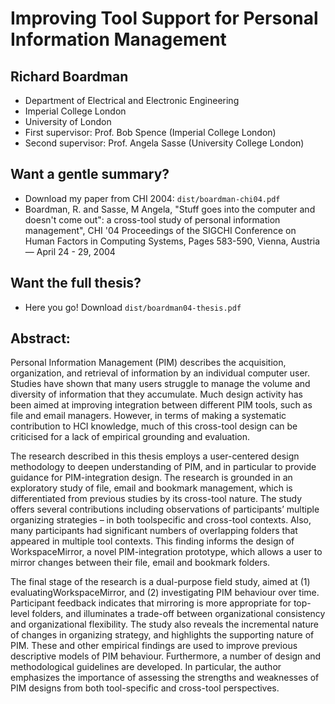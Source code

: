 # Improving Tool Support for Personal Information Management
## Richard Boardman

* Department of Electrical and Electronic Engineering
* Imperial College London
* University of London
* First supervisor: Prof. Bob Spence (Imperial College London)
* Second supervisor: Prof. Angela Sasse (University College London)

## Want a gentle summary?

* Download my paper from CHI 2004: `dist/boardman-chi04.pdf`
* Boardman, R. and Sasse, M Angela, "Stuff goes into the computer and doesn't come out": a cross-tool study of personal information management", CHI '04 Proceedings of the SIGCHI Conference on Human Factors in Computing Systems, Pages 583-590, Vienna, Austria — April 24 - 29, 2004

## Want the full thesis?

* Here you go! Download `dist/boardman04-thesis.pdf`

## Abstract:

Personal Information Management (PIM) describes the acquisition, organization, and retrieval
of information by an individual computer user. Studies have shown that many users struggle
to manage the volume and diversity of information that they accumulate. Much design activity
has been aimed at improving integration between different PIM tools, such as file and email
managers. However, in terms of making a systematic contribution to HCI knowledge, much of
this cross-tool design can be criticised for a lack of empirical grounding and evaluation.

The research described in this thesis employs a user-centered design methodology to deepen
understanding of PIM, and in particular to provide guidance for PIM-integration design. The
research is grounded in an exploratory study of file, email and bookmark management, which
is differentiated from previous studies by its cross-tool nature. The study offers several contributions
including observations of participants’ multiple organizing strategies – in both toolspecific
and cross-tool contexts. Also, many participants had significant numbers of overlapping
folders that appeared in multiple tool contexts. This finding informs the design of
WorkspaceMirror, a novel PIM-integration prototype, which allows a user to mirror changes
between their file, email and bookmark folders.

The final stage of the research is a dual-purpose field study, aimed at (1) evaluatingWorkspaceMirror,
and (2) investigating PIM behaviour over time. Participant feedback indicates that mirroring
is more appropriate for top-level folders, and illuminates a trade-off between organizational
consistency and organizational flexibility. The study also reveals the incremental nature
of changes in organizing strategy, and highlights the supporting nature of PIM. These and other
empirical findings are used to improve previous descriptive models of PIM behaviour. Furthermore,
a number of design and methodological guidelines are developed. In particular, the
author emphasizes the importance of assessing the strengths and weaknesses of PIM designs
from both tool-specific and cross-tool perspectives.
